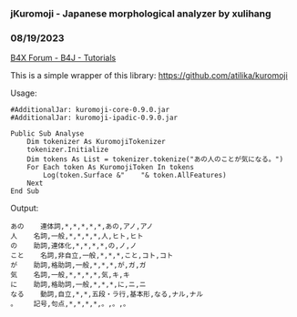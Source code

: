 ### jKuromoji - Japanese morphological analyzer by xulihang
### 08/19/2023
[B4X Forum - B4J - Tutorials](https://www.b4x.com/android/forum/threads/149692/)

This is a simple wrapper of this library: <https://github.com/atilika/kuromoji>  
  
Usage:  
  

```B4X
#AdditionalJar: kuromoji-core-0.9.0.jar  
#AdditionalJar: kuromoji-ipadic-0.9.0.jar  
  
Public Sub Analyse  
    Dim tokenizer As KuromojiTokenizer  
    tokenizer.Initialize  
    Dim tokens As List = tokenizer.tokenize("あの人のことが気になる。")  
    For Each token As KuromojiToken In tokens  
        Log(token.Surface &"    "& token.AllFeatures)  
    Next  
End Sub
```

  
  
Output:  
  

```B4X
あの    連体詞,*,*,*,*,*,あの,アノ,アノ  
人    名詞,一般,*,*,*,*,人,ヒト,ヒト  
の    助詞,連体化,*,*,*,*,の,ノ,ノ  
こと    名詞,非自立,一般,*,*,*,こと,コト,コト  
が    助詞,格助詞,一般,*,*,*,が,ガ,ガ  
気    名詞,一般,*,*,*,*,気,キ,キ  
に    助詞,格助詞,一般,*,*,*,に,ニ,ニ  
なる    動詞,自立,*,*,五段・ラ行,基本形,なる,ナル,ナル  
。    記号,句点,*,*,*,*,。,。,。
```